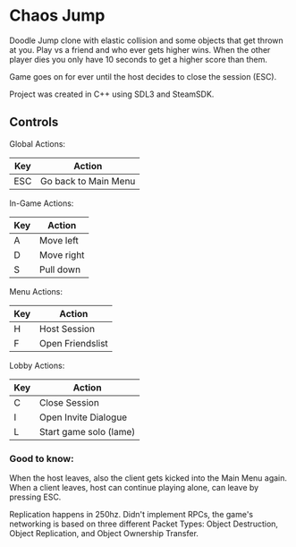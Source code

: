 # Chaos Jump

Doodle Jump clone with elastic collision and some objects that get thrown at you.
Play vs a friend and who ever gets higher wins.
When the other player dies you only have 10 seconds to get a higher score than them.

Game goes on for ever until the host decides to close the session (ESC).

Project was created in C++ using SDL3 and SteamSDK.

## Controls

Global Actions:

|Key|Action  |
|--|--|
| ESC | Go back to Main Menu  |

In-Game Actions:

|Key|Action  |
|--|--|
| A | Move left |
| D | Move right |
| S | Pull down |

Menu Actions:

|Key|Action  |
|--|--|
| H | Host Session |
| F | Open Friendslist |


Lobby Actions:

|Key|Action  |
|--|--|
| C | Close Session |
| I | Open Invite Dialogue |
| L | Start game solo (lame) |

### Good to know:

When the host leaves, also the client gets kicked into the Main Menu again.
When a client leaves, host can continue playing alone, can leave by pressing ESC.

Replication happens in 250hz.
Didn't implement RPCs, the game's networking is based on three different Packet Types: Object Destruction, Object Replication, and Object Ownership Transfer.